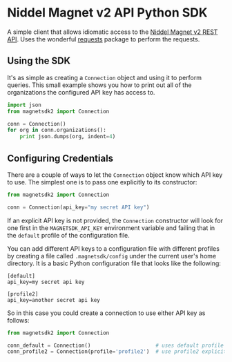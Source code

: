 # Niddel Magnet v2 API Python SDK

A simple client that allows idiomatic access to the 
[Niddel Magnet v2 REST API](https://api.niddel.com/v2). Uses the wonderful
[requests](http://docs.python-requests.org/) package to perform the requests.

## Using the SDK

It's as simple as creating a `Connection` object and using it to perform queries.
This small example shows you how to print out all of the organizations the configured
API key has access to.
```python
import json
from magnetsdk2 import Connection

conn = Connection()
for org in conn.organizations():
    print json.dumps(org, indent=4)
``` 

## Configuring Credentials

There are a couple of ways to let the `Connection` object know which API key to use.
The simplest one is to pass one explicitly to its constructor:
```python
from magnetsdk2 import Connection

conn = Connection(api_key="my secret API key")
```

If an explicit API key is not provided, the `Connection` constructor will look for 
one first in the `MAGNETSDK_API_KEY` environment variable and failing that in the 
`default` profile of the configuration file.

You can add different API keys to a configuration file with different profiles by
creating a file called `.magnetsdk/config` under the current user's home directory.
It is a basic Python configuration file that looks like the following:

```
[default]
api_key=my secret api key

[profile2]
api_key=another secret api key
```

So in this case you could create a connection to use either API key as follows:
```python
from magnetsdk2 import Connection

conn_default = Connection()                     # uses default profile
conn_profile2 = Connection(profile='profile2')  # use profile2 explicitly
```
